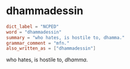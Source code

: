 # dhammadessin

``` toml
dict_label = "NCPED"
word = "dhammadessin"
summary = "who hates, is hostile to, dhamma."
grammar_comment = "mfn."
also_written_as = ["dhammadessin"]
```

who hates, is hostile to, *dhamma*.

